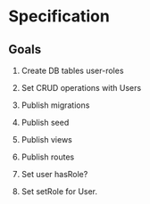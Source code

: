 # Specification
## Goals
1. Create DB tables user-roles


1. Set CRUD operations with Users
2. Publish migrations
3. Publish seed
4. Publish views
5. Publish routes


1. Set user hasRole?
2. Set setRole for User.